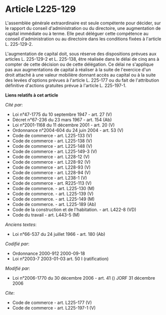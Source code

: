 # Article L225-129

L'assemblée générale extraordinaire est seule compétente pour décider, sur le rapport du conseil d'administration ou du
directoire, une augmentation de capital immédiate ou à terme. Elle peut déléguer cette compétence au conseil d'administration
ou au directoire dans les conditions fixées à l'article L. 225-129-2. 

L'augmentation de capital doit, sous réserve des dispositions prévues aux articles L. 225-129-2 et L. 225-138, être réalisée
dans le délai de cinq ans à compter de cette décision ou de cette délégation. Ce délai ne s'applique pas aux augmentations de
capital à réaliser à la suite de l'exercice d'un droit attaché à une valeur mobilière donnant accès au capital ou à la suite
des levées d'options prévues à l'article L. 225-177 ou du fait de l'attribution définitive d'actions gratuites prévue à
l'article L. 225-197-1.

**Liens relatifs à cet article**

_Cité par_:

  - Loi n°47-1775 du 10 septembre 1947 - art. 27 (V)
  - Décret n°67-236 du 23 mars 1967 - art. 154 (Ab)
  - Loi n°2001-1168 du 11 décembre 2001 - art. 20 (V)
  - Ordonnance n°2004-604 du 24 juin 2004 - art. 53 (V)
  - Code de commerce - art. L225-133 (V)
  - Code de commerce - art. L225-138 (V)
  - Code de commerce - art. L225-148 (V)
  - Code de commerce - art. L225-149-3 (V)
  - Code de commerce - art. L228-12 (V)
  - Code de commerce - art. L228-92 (V)
  - Code de commerce - art. L228-93 (V)
  - Code de commerce - art. L228-94 (V)
  - Code de commerce - art. L238-1 (V)
  - Code de commerce - art. R225-113 (V)
  - Code de commerce. - art. L225-130 (M)
  - Code de commerce. - art. L225-139 (V)
  - Code de commerce. - art. L225-149 (M)
  - Code de commerce. - art. L225-189 (Ab)
  - Code de la construction et de l'habitation. - art. L422-8 (VD)
  - Code du travail - art. L443-5 (M)

_Anciens textes_:

  - Loi n°66-537 du 24 juillet 1966 - art. 180 (Ab)

_Codifié par_:

  - Ordonnance 2000-912 2000-09-18
  - Loi n°2003-7 2003-01-03 art. 50 I (ratification)

_Modifié par_:

  - Loi n°2006-1770 du 30 décembre 2006 - art. 41 () JORF 31 décembre 2006

_Cite_:

  - Code de commerce - art. L225-177 (V)
  - Code de commerce - art. L225-197-1 (V)
